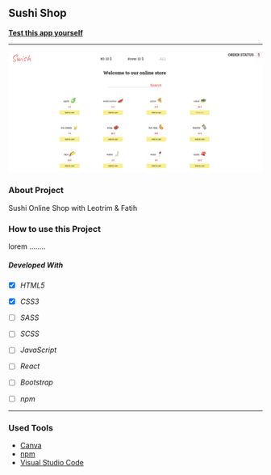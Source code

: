 ## Sushi Shop

**[Test this app yourself](github.io)**

---

![Screenshot from Project](./img/sushiproject.png)


### About Project

Sushi Online Shop with Leotrim & Fatih

### How to use this Project

lorem ........

##### Developed With

- [x] _HTML5_
- [x] _CSS3_
- [ ] _SASS_
- [ ] _SCSS_
- [ ] _JavaScript_
- [ ] _React_
- [ ] _Bootstrap_
- [ ] _npm_


---



### Used Tools

- [Canva](https://www.canva.com/)
- [npm](https://www.npmjs.com/)
- [Visual Studio Code](https://code.visualstudio.com/)
